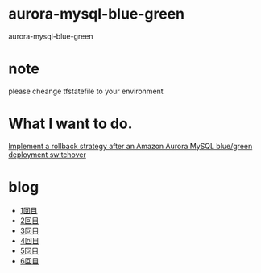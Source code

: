 # aurora-mysql-blue-green
aurora-mysql-blue-green

# note
please cheange tfstatefile to your environment

# What I want to do.
[Implement a rollback strategy after an Amazon Aurora MySQL blue/green deployment switchover](https://aws.amazon.com/jp/blogs/database/implement-a-rollback-strategy-after-an-amazon-aurora-mysql-blue-green-deployment-switchover/)

# blog
- [1回目](https://zenn.dev/shigeru_oda/articles/57d24dc357f2a0)
- [2回目](https://zenn.dev/shigeru_oda/articles/9ed9194a6384dd)
- [3回目](https://zenn.dev/shigeru_oda/articles/e777bff6db46bc)
- [4回目](https://zenn.dev/shigeru_oda/articles/083917797aac6c)
- [5回目](https://zenn.dev/shigeru_oda/articles/103b61d0b2d3eb)
- [6回目](https://zenn.dev/shigeru_oda/articles/1819b4a9f50336)
